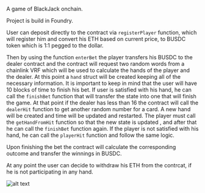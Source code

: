 A game of BlackJack onchain.

Project is build in Foundry.

User can deposit directly to the contract via `registerPlayer` function, which will register him and convert his ETH 
based on current price, to BUSDC token which is 1:1 pegged to the dollar.

Then by using the function `enterBet` the player transfers his BUSDC to the dealer contract and the contract
will request two random words from a chainlink VRF which will be used to calculate the hands of the player
and the dealer. At this point a `hand` struct will be created keeping all of the necessary information.
It is important to keep in mind that the user will have 10 blocks of time to finish his bet.
If user is satisfied with his hand, he can call the `finishBet` function that will transfer the state
into one that will finish the game. At that point if the dealer has less than 16 the contract will call the 
`dealerHit` function to get another random number for a card. A new hand will be created and time will be updated and restarted.
 The player must call the `getHandFromHit` function so that the new state is updated , and after that he can call the `finishBet` function again.
If the player is not satisfied with his hand, he can call the `playerHit` function and follow the same logic.

Upon finishing the bet the contract will calculate the corresponding outcome and transfer the winnings in BUSDC.

At any point the user can decide to withdraw his ETH from the contrcat, if he is not participating in any hand.



![alt text](https://images.prismic.io/desplaines-rushstreetgaming/1c8e0aa3-6b2d-4f01-a49e-15b556dc0882_03253_March-Blackjack-Blowout-Email_Image_1200x650_v1_210223.jpg?auto=compress,format)
